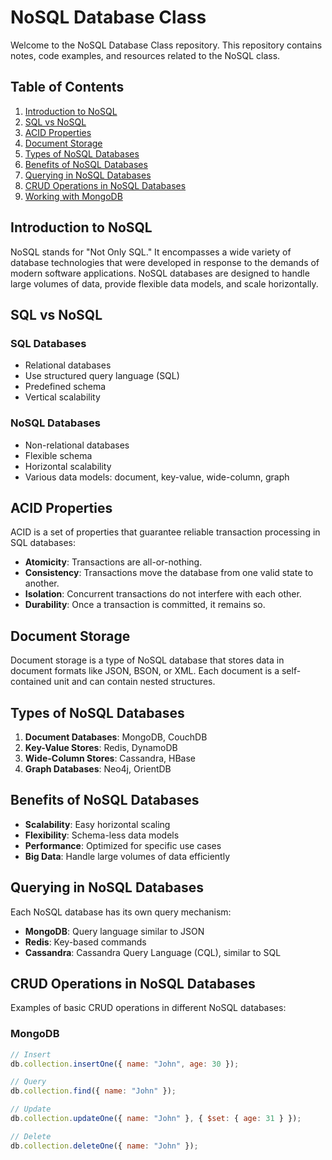 # NoSQL Database Class

Welcome to the NoSQL Database Class repository. This repository contains notes, code examples, and resources related to the NoSQL class.

## Table of Contents

1. [Introduction to NoSQL](#introduction-to-nosql)
2. [SQL vs NoSQL](#sql-vs-nosql)
3. [ACID Properties](#acid-properties)
4. [Document Storage](#document-storage)
5. [Types of NoSQL Databases](#types-of-nosql-databases)
6. [Benefits of NoSQL Databases](#benefits-of-nosql-databases)
7. [Querying in NoSQL Databases](#querying-in-nosql-databases)
8. [CRUD Operations in NoSQL Databases](#crud-operations-in-nosql-databases)
9. [Working with MongoDB](#working-with-mongodb)

## Introduction to NoSQL

NoSQL stands for "Not Only SQL." It encompasses a wide variety of database technologies that were developed in response to the demands of modern software applications. NoSQL databases are designed to handle large volumes of data, provide flexible data models, and scale horizontally.

## SQL vs NoSQL

### SQL Databases
- Relational databases
- Use structured query language (SQL)
- Predefined schema
- Vertical scalability

### NoSQL Databases
- Non-relational databases
- Flexible schema
- Horizontal scalability
- Various data models: document, key-value, wide-column, graph

## ACID Properties

ACID is a set of properties that guarantee reliable transaction processing in SQL databases:

- **Atomicity**: Transactions are all-or-nothing.
- **Consistency**: Transactions move the database from one valid state to another.
- **Isolation**: Concurrent transactions do not interfere with each other.
- **Durability**: Once a transaction is committed, it remains so.

## Document Storage

Document storage is a type of NoSQL database that stores data in document formats like JSON, BSON, or XML. Each document is a self-contained unit and can contain nested structures.

## Types of NoSQL Databases

1. **Document Databases**: MongoDB, CouchDB
2. **Key-Value Stores**: Redis, DynamoDB
3. **Wide-Column Stores**: Cassandra, HBase
4. **Graph Databases**: Neo4j, OrientDB

## Benefits of NoSQL Databases

- **Scalability**: Easy horizontal scaling
- **Flexibility**: Schema-less data models
- **Performance**: Optimized for specific use cases
- **Big Data**: Handle large volumes of data efficiently

## Querying in NoSQL Databases

Each NoSQL database has its own query mechanism:

- **MongoDB**: Query language similar to JSON
- **Redis**: Key-based commands
- **Cassandra**: Cassandra Query Language (CQL), similar to SQL

## CRUD Operations in NoSQL Databases

Examples of basic CRUD operations in different NoSQL databases:

### MongoDB
```javascript
// Insert
db.collection.insertOne({ name: "John", age: 30 });

// Query
db.collection.find({ name: "John" });

// Update
db.collection.updateOne({ name: "John" }, { $set: { age: 31 } });

// Delete
db.collection.deleteOne({ name: "John" });

